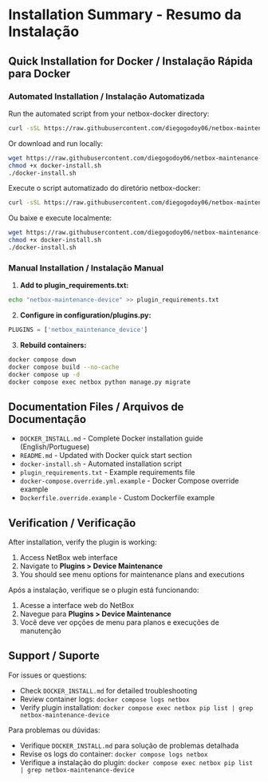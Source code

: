 # Installation Summary - Resumo da Instalação

## Quick Installation for Docker / Instalação Rápida para Docker

### Automated Installation / Instalação Automatizada

Run the automated script from your netbox-docker directory:
```bash
curl -sSL https://raw.githubusercontent.com/diegogodoy06/netbox-maintenance-device/main/docker-install.sh | bash
```

Or download and run locally:
```bash
wget https://raw.githubusercontent.com/diegogodoy06/netbox-maintenance-device/main/docker-install.sh
chmod +x docker-install.sh
./docker-install.sh
```

Execute o script automatizado do diretório netbox-docker:
```bash
curl -sSL https://raw.githubusercontent.com/diegogodoy06/netbox-maintenance-device/main/docker-install.sh | bash
```

Ou baixe e execute localmente:
```bash
wget https://raw.githubusercontent.com/diegogodoy06/netbox-maintenance-device/main/docker-install.sh
chmod +x docker-install.sh
./docker-install.sh
```

### Manual Installation / Instalação Manual

1. **Add to plugin_requirements.txt:**
```bash
echo "netbox-maintenance-device" >> plugin_requirements.txt
```

2. **Configure in configuration/plugins.py:**
```python
PLUGINS = ['netbox_maintenance_device']
```

3. **Rebuild containers:**
```bash
docker compose down
docker compose build --no-cache
docker compose up -d
docker compose exec netbox python manage.py migrate
```

## Documentation Files / Arquivos de Documentação

- `DOCKER_INSTALL.md` - Complete Docker installation guide (English/Portuguese)
- `README.md` - Updated with Docker quick start section
- `docker-install.sh` - Automated installation script
- `plugin_requirements.txt` - Example requirements file
- `docker-compose.override.yml.example` - Docker Compose override example
- `Dockerfile.override.example` - Custom Dockerfile example

## Verification / Verificação

After installation, verify the plugin is working:

1. Access NetBox web interface
2. Navigate to **Plugins > Device Maintenance**
3. You should see menu options for maintenance plans and executions

Após a instalação, verifique se o plugin está funcionando:

1. Acesse a interface web do NetBox
2. Navegue para **Plugins > Device Maintenance**
3. Você deve ver opções de menu para planos e execuções de manutenção

## Support / Suporte

For issues or questions:
- Check `DOCKER_INSTALL.md` for detailed troubleshooting
- Review container logs: `docker compose logs netbox`
- Verify plugin installation: `docker compose exec netbox pip list | grep netbox-maintenance-device`

Para problemas ou dúvidas:
- Verifique `DOCKER_INSTALL.md` para solução de problemas detalhada
- Revise os logs do container: `docker compose logs netbox`
- Verifique a instalação do plugin: `docker compose exec netbox pip list | grep netbox-maintenance-device`